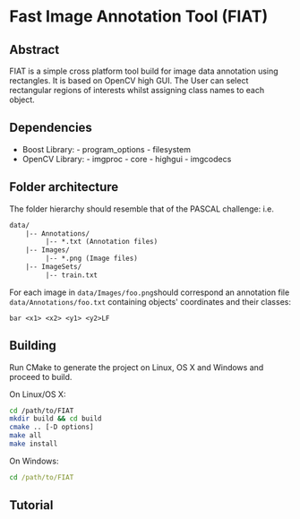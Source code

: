 # Fast Image Annotation Tool (FIAT)

## Abstract

FIAT is a simple cross platform tool build for image data annotation using rectangles. It is based on OpenCV high GUI. The User can select rectangular regions of interests whilst assigning class names to each object.

## Dependencies

- Boost Library: - program_options
                 - filesystem
- OpenCV Library: - imgproc
                  - core
                  - highgui
                  - imgcodecs

## Folder architecture

The folder hierarchy should resemble that of the PASCAL challenge: i.e.

```txt
data/
    |-- Annotations/
         |-- *.txt (Annotation files)
    |-- Images/
         |-- *.png (Image files)
    |-- ImageSets/
         |-- train.txt
```

For each image in `data/Images/foo.png`should correspond an annotation file `data/Annotations/foo.txt` containing objects' coordinates and their classes:

```csv
bar <x1> <x2> <y1> <y2>LF
```

## Building

Run CMake to generate the project on Linux, OS X and Windows and proceed to build.

On Linux/OS X:

```bash
cd /path/to/FIAT
mkdir build && cd build
cmake .. [-D options]
make all
make install
```

On Windows:

```cmd
cd /path/to/FIAT

```

## Tutorial
